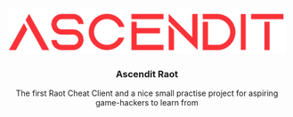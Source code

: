 <!-- PROJECT LOGO -->
<br />
<div align="center">
  <a href="https://github.com/NotNanook/Ascendit-Raot">
    <img src="images/logoBig.png" alt="Logo" width="500">
  </a>

  <h3 align="center">Ascendit Raot</h3>

  <p align="center">
    The first Raot Cheat Client and a nice small practise project for aspiring game-hackers to learn from
  </p>
</div>
